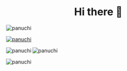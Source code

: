 
<h1 align="center">Hi there 👋</h1>

<p align="left"> <img src="https://komarev.com/ghpvc/?username=panuchi&label=Profile%20views&color=0e75b6&style=flat" alt="panuchi" /> </p>

<p align="left"> <a href="https://github.com/ryo-ma/github-profile-trophy"><img src="https://github-profile-trophy.vercel.app/?username=panuchi" alt="panuchi" /></a> </p>

<p><img align="left" src="https://github-readme-stats.vercel.app/api/top-langs?username=panuchi&show_icons=true&locale=en&layout=compact" alt="panuchi" /></p>

<p><img align="center" src="https://github-readme-stats.vercel.app/api?username=panuchi&show_icons=true&locale=en" alt="panuchi" /></p>

<p><img align="center" src="https://github-readme-streak-stats.herokuapp.com/?user=panuchi" alt="panuchi" /></p>
